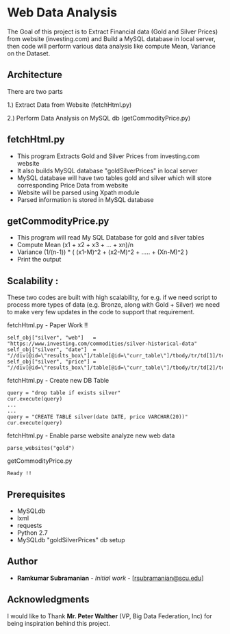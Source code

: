 # Web Data Analysis 
The Goal of this project is to Extract Financial data (Gold and Silver Prices) from website (investing.com) and Build a MySQL database in local server, then code will perform various data analysis like compute Mean, Variance on the Dataset.   

## Architecture
There are two parts 

1.) Extract Data from Website (fetchHtml.py) 

2.) Perform Data Analysis on MySQL db (getCommodityPrice.py)
    
## fetchHtml.py     
- This program Extracts Gold and Silver Prices from investing.com website 
- It also builds MySQL database "goldSilverPrices" in local server 
- MySQL database will have two tables gold and silver which will store 
  corresponding Price Data from website 
- Website will be parsed using Xpath module
- Parsed information is stored in MySQL database 

## getCommodityPrice.py
- This program will read My SQL Database for gold and silver tables
- Compute Mean (x1 + x2 + x3 +  ... + xn)/n 
- Variance (1/(n-1)) * ( (x1-M)^2 + (x2-M)^2 + ..... + (Xn-M)^2 )
- Print the output <Metal type> <Mean> <Variance>

## Scalability :
These two codes are built with high scalability, for e.g. if we need script to process more types of data (e.g. Bronze, along with Gold + Silver) we need to make very few updates in the code to support that requirement. 

fetchHtml.py - Paper Work !!
```
self_obj["silver", "web"]   = "https://www.investing.com/commodities/silver-historical-data"
self_obj["silver", "date"]  = "//div[@id=\"results_box\"]/table[@id=\"curr_table\"]/tbody/tr/td[1]/text()"
self_obj["silver", "price"] = "//div[@id=\"results_box\"]/table[@id=\"curr_table\"]/tbody/tr/td[2]/text()"
```

fetchHtml.py - Create new DB Table 
```
query = "drop table if exists silver"
cur.execute(query)
...
...
query = "CREATE TABLE silver(date DATE, price VARCHAR(20))"
cur.execute(query)
```

fetchHtml.py  - Enable parse website analyze new web data
```
parse_websites("gold")
```

getCommodityPrice.py
```
Ready !!
```

## Prerequisites 
- MySQLdb
- lxml
- requests
- Python 2.7
- MySQLdb "goldSilverPrices" db setup

## Author
* **Ramkumar Subramanian** - *Initial work* - [rsubramanian@scu.edu]

## Acknowledgments
I would like to Thank **Mr. Peter Walther** (VP, Big Data Federation, Inc) for being inspiration behind this project.
